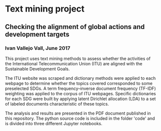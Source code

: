 # Text mining project 
## Checking the alignment of global actions and development targets
### Ivan Vallejo Vall, June 2017

This project uses text mining methods to assess whether the activities of the International Telecommunication Union (ITU) are aligned with the Sustainable Development Goals.

The ITU website was scraped and dictionary methods were applied to each webpage to determine whether the topics covered corresponded to some preselected SDGs. A term frequency–inverse document frequency (TF-IDF) weighting was applied to the corpus of ITU webpages. Specific dictionaries for each SDG were built by applying latent Dirichlet allocation (LDA) to a set of labeled documents characteristic of these topics. 

The analysis and results are presented in the PDF document published in this repository. The python source code is included in the folder 'code' and is divided into three different Jupyter notebooks.   

